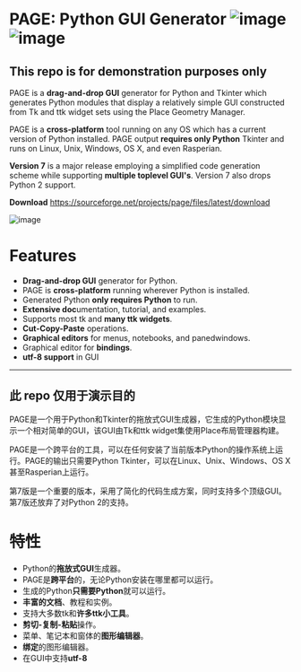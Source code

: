 # PAGE: Python GUI Generator ![image](https://user-images.githubusercontent.com/5051591/170823691-3b8c963a-c5e8-4ce3-be71-5d2f2c86fc97.png)  ![image](https://user-images.githubusercontent.com/5051591/170824545-0f56718c-3e2b-492d-ac17-a5bce3d1e811.png) 
## This repo is for demonstration purposes only

  PAGE is a **drag-and-drop GUI** generator for Python and Tkinter which generates Python modules that display a relatively simple GUI constructed from Tk and ttk widget sets using the Place Geometry Manager.
  
  PAGE is a **cross-platform** tool running on any OS which has a current version of Python installed. PAGE output **requires only Python** Tkinter and runs on Linux, Unix, Windows, OS X, and even Rasperian.
  
  **Version 7** is a major release employing a simplified code generation scheme while supporting **multiple toplevel GUI's**. Version 7 also drops Python 2 support.

**Download** https://sourceforge.net/projects/page/files/latest/download

![image](https://user-images.githubusercontent.com/5051591/170823656-615e615b-2dcd-4281-899d-788ece9378e6.png)

# Features

- **Drag-and-drop GUI** generator for Python.
- PAGE is **cross-platform** running wherever Python is installed.
- Generated Python **only requires Python** to run.
- **Extensive doc**umentation, tutorial, and examples.
- Supports most tk and **many ttk widgets**.
- **Cut-Copy-Paste** operations.
- **Graphical editors** for menus, notebooks, and panedwindows.
- Graphical editor for **bindings**.
- **utf-8 support** in GUI


------------

## 此 repo 仅用于演示目的

PAGE是一个用于Python和Tkinter的拖放式GUI生成器，它生成的Python模块显示一个相对简单的GUI，该GUI由Tk和ttk widget集使用Place布局管理器构建。

PAGE是一个跨平台的工具，可以在任何安装了当前版本Python的操作系统上运行。PAGE的输出只需要Python Tkinter，可以在Linux、Unix、Windows、OS X甚至Rasperian上运行。

第7版是一个重要的版本，采用了简化的代码生成方案，同时支持多个顶级GUI。第7版还放弃了对Python 2的支持。

# 特性

- Python的**拖放式GUI**生成器。
- PAGE是**跨平台**的，无论Python安装在哪里都可以运行。
- 生成的Python**只需要Python**就可以运行。
- **丰富的文档**、教程和实例。
- 支持大多数tk和**许多ttk小工具**。
- **剪切-复制-粘贴**操作。
- 菜单、笔记本和窗体的**图形编辑器**。
- **绑定**的图形编辑器。
- 在GUI中支持**utf-8**

